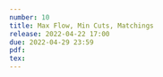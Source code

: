 ```yaml
---
number: 10
title: Max Flow, Min Cuts, Matchings
release: 2022-04-22 17:00
due: 2022-04-29 23:59
pdf:
tex:
---
```

